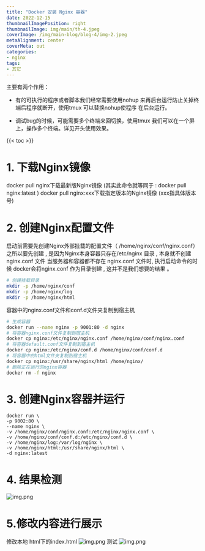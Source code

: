 ```yaml
---
title: "Docker 安装 Nginx 容器"
date: 2022-12-15
thumbnailImagePosition: right
thumbnailImage: img/main/th-4.jpeg
coverImage: /img/main-blog/blog-4/img-2.jpeg
metaAlignment: center
coverMeta: out
categories:
- nginx
tags:
- 其它
---
```



主要有两个作用：

- 有的可执行的程序或者脚本我们经常需要使用nohup 来再后台运行防止关掉终端后程序就断开，使用tmux 可以替换nohup使程序 在后台运行。

- 调试bug的时候，可能需要多个终端来回切换，使用tmux 我们可以在一个屏上，操作多个终端。详见开头使用效果。

<!--more-->

{{< toc >}} 

# 1. 下载Nginx镜像

docker pull nginx下载最新版Nginx镜像 (其实此命令就等同于 : docker pull nginx:latest )
docker pull nginx:xxx下载指定版本的Nginx镜像 (xxx指具体版本号)

# 2. 创建Nginx配置文件
启动前需要先创建Nginx外部挂载的配置文件（ /home/nginx/conf/nginx.conf）
之所以要先创建 , 是因为Nginx本身容器只存在/etc/nginx 目录 , 本身就不创建 nginx.conf 文件
当服务器和容器都不存在 nginx.conf 文件时, 执行启动命令的时候 docker会将nginx.conf 作为目录创建 , 这并不是我们想要的结果 。
```bash
# 创建挂载目录
mkdir -p /home/nginx/conf
mkdir -p /home/nginx/log
mkdir -p /home/nginx/html
```
容器中的nginx.conf文件和conf.d文件夹复制到宿主机
```bash
# 生成容器
docker run --name nginx -p 9001:80 -d nginx
# 将容器nginx.conf文件复制到宿主机
docker cp nginx:/etc/nginx/nginx.conf /home/nginx/conf/nginx.conf
# 将容器default.conf文件复制到宿主机
docker cp nginx:/etc/nginx/conf.d /home/nginx/conf/conf.d
# 将容器中的html文件夹复制到宿主机
docker cp nginx:/usr/share/nginx/html /home/nginx/
# 删除正在运行的nginx容器
docker rm -f nginx
```
# 3. 创建Nginx容器并运行
```
docker run \
-p 9002:80 \
--name nginx \
-v /home/nginx/conf/nginx.conf:/etc/nginx/nginx.conf \
-v /home/nginx/conf/conf.d:/etc/nginx/conf.d \
-v /home/nginx/log:/var/log/nginx \
-v /home/nginx/html:/usr/share/nginx/html \
-d nginx:latest
```
# 4. 结果检测
![img.png](/img/main-blog/blog-9/1.png)

# 5.修改内容进行展示
修改本地 html下的index.html
![img.png](/img/main-blog/blog-9/2.png)
测试
![img.png](/img/main-blog/blog-9/3.png)



